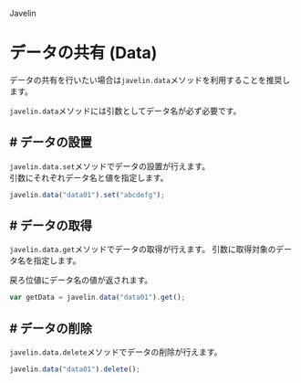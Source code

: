 Javelin

# データの共有 (Data)

データの共有を行いたい場合は``javelin.data``メソッドを利用することを推奨します。

``javelin.data``メソッドには引数としてデータ名が必ず必要です。

## # データの設置

``javelin.data.set``メソッドでデータの設置が行えます。  
引数にそれぞれデータ名と値を指定します。

```javascript
javelin.data("data01").set("abcdefg");
```

## # データの取得

``javelin.data.get``メソッドでデータの取得が行えます。
引数に取得対象のデータ名を指定します。

戻ろ位値にデータ名の値が返されます。

```javascript
var getData = javelin.data("data01").get();
```

## # データの削除

``javelin.data.delete``メソッドでデータの削除が行えます。

```javascript
javelin.data("data01").delete();
```
